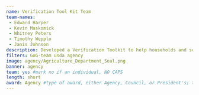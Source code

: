 ```yaml
---
name: Verification Tool Kit Team
team-names: 
 - Edward Harper
 - Kevin Maskomick
 - Whitney Peters
 - Timothy Wepplo
 - Janis Johnson
description: Developed a Verification Toolkit to help households and school districts improve outcomes in the annual process of verifying applications for National School Lunch and Breakfast Program benefits. Their work ensures that households who apply for these benefits are approved at the correct benefit level, helps program operators reduce their administrative burden, and enhances program integrity.
filters: GoG-team usda agency
image: agency/Agriculture_Department_Seal.png
banner: agency
team: yes #mark no if an individual, NO CAPS 
length: short
award: Agency #type of award, either Agency, Council, or President's; this is case sensitive so make sure to match the options listed exactly. This section generates the format of the card
---
```

